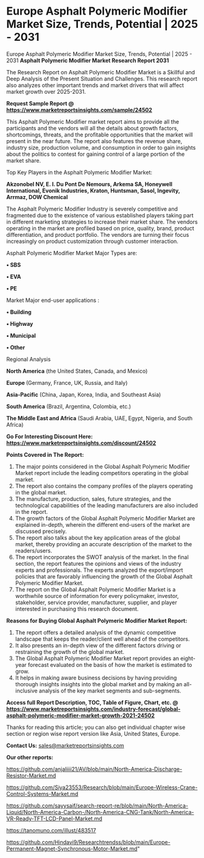 # Europe Asphalt Polymeric Modifier Market Size, Trends, Potential | 2025 - 2031
Europe Asphalt Polymeric Modifier Market Size, Trends, Potential | 2025 - 2031
<strong>Asphalt Polymeric Modifier Market Research Report 2031</strong>

The Research Report on Asphalt Polymeric Modifier Market is a Skillful and Deep Analysis of the Present Situation and Challenges. This research report also analyzes other important trends and market drivers that will affect market growth over 2025-2031.

<strong>Request Sample Report @ <a href=https://www.marketreportsinsights.com/sample/24502>https://www.marketreportsinsights.com/sample/24502</a></strong>

This Asphalt Polymeric Modifier market report aims to provide all the participants and the vendors will all the details about growth factors, shortcomings, threats, and the profitable opportunities that the market will present in the near future. The report also features the revenue share, industry size, production volume, and consumption in order to gain insights about the politics to contest for gaining control of a large portion of the market share.

Top Key Players in the Asphalt Polymeric Modifier Market:

<strong>Akzonobel NV, E. I. Du Pont De Nemours, Arkema SA, Honeywell International, Evonik Industries, Kraton, Huntsman, Sasol, Ingevity, Arrmaz, DOW Chemical</strong>

The Asphalt Polymeric Modifier Industry is severely competitive and fragmented due to the existence of various established players taking part in different marketing strategies to increase their market share. The vendors operating in the market are profiled based on price, quality, brand, product differentiation, and product portfolio. The vendors are turning their focus increasingly on product customization through customer interaction.

Asphalt Polymeric Modifier Market Major Types are:

<strong>• SBS

• EVA

• PE</strong>

Market Major end-user applications :

<strong>• Building

• Highway

• Municipal

• Other</strong>

Regional Analysis

</u><strong><b>North America</b></strong> (the United States, Canada, and Mexico)

<strong><b>Europe </b></strong>(Germany, France, UK, Russia, and Italy)

<strong><b>Asia-Pacific</b></strong> (China, Japan, Korea, India, and Southeast Asia)

<strong><b>South America</b></strong> (Brazil, Argentina, Colombia, etc.)

<strong><b>The Middle East and Africa</b></strong> (Saudi Arabia, UAE, Egypt, Nigeria, and South Africa)

<strong>Go For Interesting Discount Here: <a href=https://www.marketreportsinsights.com/discount/24502>https://www.marketreportsinsights.com/discount/24502</a></strong>

<strong>Points Covered in The Report:</strong>
<ol>
  <li>The major points considered in the Global Asphalt Polymeric Modifier Market report include the leading competitors operating in the global market.</li>
  <li>The report also contains the company profiles of the players operating in the global market.</li>
  <li>The manufacture, production, sales, future strategies, and the technological capabilities of the leading manufacturers are also included in the report.</li>
  <li>The growth factors of the Global Asphalt Polymeric Modifier Market are explained in-depth, wherein the different end-users of the market are discussed precisely.</li>
  <li>The report also talks about the key application areas of the global market, thereby providing an accurate description of the market to the readers/users.</li>
  <li>The report incorporates the SWOT analysis of the market. In the final section, the report features the opinions and views of the industry experts and professionals. The experts analyzed the export/import policies that are favorably influencing the growth of the Global Asphalt Polymeric Modifier Market.</li>
  <li>The report on the Global Asphalt Polymeric Modifier Market is a worthwhile source of information for every policymaker, investor, stakeholder, service provider, manufacturer, supplier, and player interested in purchasing this research document.</li>
</ol>
<strong>Reasons for Buying Global Asphalt Polymeric Modifier Market Report:</strong>

<ol>
  <li>The report offers a detailed analysis of the dynamic competitive landscape that keeps the reader/client well ahead of the competitors.</li>
  <li>It also presents an in-depth view of the different factors driving or restraining the growth of the global market.</li>
  <li>The Global Asphalt Polymeric Modifier Market report provides an eight-year forecast evaluated on the basis of how the market is estimated to grow.</li>
  <li>It helps in making aware business decisions by having providing thorough insights insights into the global market and by making an all-inclusive analysis of the key market segments and sub-segments.</li>
</ol>
<strong>Access full Report Description, TOC, Table of Figure, Chart, etc. @ <a href=https://www.marketreportsinsights.com/industry-forecast/global-asphalt-polymeric-modifier-market-growth-2021-24502>https://www.marketreportsinsights.com/industry-forecast/global-asphalt-polymeric-modifier-market-growth-2021-24502</a></strong>


Thanks for reading this article; you can also get individual chapter wise section or region wise report version like Asia, United States, Europe.

<strong>Contact Us:</strong>
sales@marketreportsinsights.com

<strong>Our other reports:</strong>

<a href=https://github.com/anjaliiii21/AV/blob/main/North-America-Discharge-Resistor-Market.md>https://github.com/anjaliiii21/AV/blob/main/North-America-Discharge-Resistor-Market.md</a>

<a href=https://github.com/Siya23553/Research/blob/main/Europe-Wireless-Crane-Control-Systems-Market.md>https://github.com/Siya23553/Research/blob/main/Europe-Wireless-Crane-Control-Systems-Market.md</a>

<a href=https://github.com/sayysaif/search-report-re/blob/main/North-America-Liquid/North-America-Carbon-/North-America-CNG-Tank/North-America-VR-Ready-TFT-LCD-Panel-Market.md>https://github.com/sayysaif/search-report-re/blob/main/North-America-Liquid/North-America-Carbon-/North-America-CNG-Tank/North-America-VR-Ready-TFT-LCD-Panel-Market.md</a>

<a href=https://tanomuno.com/illust/483517>https://tanomuno.com/illust/483517</a>

<a href=https://github.com/Hindavi9/Researchtrendss/blob/main/Europe-Permanent-Magnet-Synchronous-Motor-Market.md>https://github.com/Hindavi9/Researchtrendss/blob/main/Europe-Permanent-Magnet-Synchronous-Motor-Market.md</a>"
